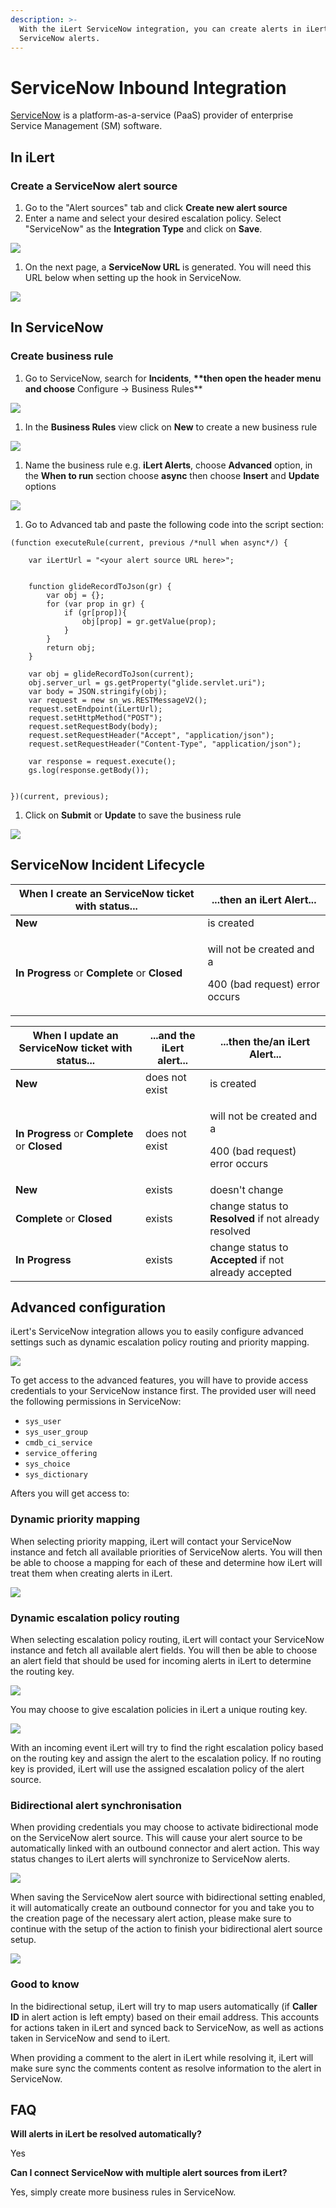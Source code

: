 ```yaml
---
description: >-
  With the iLert ServiceNow integration, you can create alerts in iLert based on
  ServiceNow alerts.
---
```


# ServiceNow Inbound Integration

[ServiceNow](http://www.servicenow.com) is a platform-as-a-service (PaaS) provider of enterprise Service Management (SM) software.

## In iLert <a href="#in-ilert" id="in-ilert"></a>

### Create a ServiceNow alert source <a href="#create-alert-source" id="create-alert-source"></a>

1. Go to the "Alert sources" tab and click **Create new alert source**
2. Enter a name and select your desired escalation policy. Select "ServiceNow" as the **Integration Type** and click on **Save**.

![](../../.gitbook/assets/Screenshot\_09\_02\_21\_\_07\_51.png)

1. On the next page, a **ServiceNow URL** is generated. You will need this URL below when setting up the hook in ServiceNow.

![](../../.gitbook/assets/Screenshot\_09\_02\_21\_\_07\_52.png)

## In ServiceNow <a href="#in-servicenow" id="in-servicenow"></a>

### Create business rule <a href="#create-business-rule" id="create-business-rule"></a>

1. Go to ServiceNow, search for **Incidents**, **\*\*then open the header menu and choose** Configure -> Business Rules\*\*

![](../../.gitbook/assets/Screenshot\_08\_02\_21\_\_22\_40.png)

1. In the **Business Rules** view click on **New** to create a new business rule

![](../../.gitbook/assets/Screenshot\_08\_02\_21\_\_22\_42.png)

1. Name the business rule e.g. **iLert Alerts**, choose **Advanced** option, in the **When to run** section choose **async** then choose **Insert** and **Update** options

![](../../.gitbook/assets/Screenshot\_08\_02\_21\_\_22\_43.png)

1. Go to Advanced tab and paste the following code into the script section:

```
(function executeRule(current, previous /*null when async*/) {

    var iLertUrl = "<your alert source URL here>";


    function glideRecordToJson(gr) {
        var obj = {};
        for (var prop in gr) {
            if (gr[prop]){
                obj[prop] = gr.getValue(prop);
            }
        }
        return obj;
    }

    var obj = glideRecordToJson(current);
    obj.server_url = gs.getProperty("glide.servlet.uri");
    var body = JSON.stringify(obj);
    var request = new sn_ws.RESTMessageV2();
    request.setEndpoint(iLertUrl);
    request.setHttpMethod("POST");
    request.setRequestBody(body);
    request.setRequestHeader("Accept", "application/json");
    request.setRequestHeader("Content-Type", "application/json");

    var response = request.execute();
    gs.log(response.getBody());


})(current, previous);
```

1. Click on **Submit** or **Update** to save the business rule

![](../../.gitbook/assets/Screenshot\_08\_02\_21\_\_22\_46.png)

## ServiceNow Incident Lifecycle <a href="#lifecycle" id="lifecycle"></a>

| When I create an ServiceNow ticket with status... | ...then an iLert Alert...                                             |
| ------------------------------------------------- | --------------------------------------------------------------------- |
| **New**                                           | is created                                                            |
| **In Progress** or **Complete** or **Closed**     | <p>will not be created and a</p><p>400 (bad request) error occurs</p> |

| When I update an ServiceNow ticket with status... | ...and the iLert alert... | ...then the/an iLert Alert...                                         |
| ------------------------------------------------- | ------------------------- | --------------------------------------------------------------------- |
| **New**                                           | does not exist            | is created                                                            |
| **In Progress** or **Complete** or **Closed**     | does not exist            | <p>will not be created and a</p><p>400 (bad request) error occurs</p> |
| **New**                                           | exists                    | doesn't change                                                        |
| **Complete** or **Closed**                        | exists                    | change status to **Resolved** if not already resolved                 |
| **In Progress**                                   | exists                    | change status to **Accepted** if not already accepted                 |

## Advanced configuration



iLert's ServiceNow integration allows you to easily configure advanced settings such as dynamic escalation policy routing and priority mapping.



![](<../../.gitbook/assets/image (57) (1) (1) (1).png>)

To get access to the advanced features, you will have to provide access credentials to your ServiceNow instance first. The provided user will need the following permissions in ServiceNow:

* `sys_user`
* `sys_user_group`
* `cmdb_ci_service`
* `service_offering`
* `sys_choice`
* `sys_dictionary`

Afters you will get access to:

### Dynamic priority mapping

When selecting priority mapping, iLert will contact your ServiceNow instance and fetch all available priorities of ServiceNow alerts. You will then be able to choose a mapping for each of these and determine how iLert will treat them when creating alerts in iLert.

![](<../../.gitbook/assets/image (55) (1).png>)

### Dynamic escalation policy routing

When selecting escalation policy routing, iLert will contact your ServiceNow instance and fetch all available alert fields. You will then be able to choose an alert field that should be used for incoming alerts in iLert to determine the routing key.

![](<../../.gitbook/assets/image (51) (1).png>)

You may choose to give escalation policies in iLert a unique routing key.

![](<../../.gitbook/assets/image (54).png>)

With an incoming event iLert will try to find the right escalation policy based on the routing key and assign the alert to the escalation policy. If no routing key is provided, iLert will use the assigned escalation policy of the alert source.

### Bidirectional alert synchronisation

When providing credentials you may choose to activate bidirectional mode on the ServiceNow alert source. This will cause your alert source to be automatically linked with an outbound connector and alert action. This way status changes to iLert alerts will synchronize to ServiceNow alerts.

![](<../../.gitbook/assets/image (53) (1) (1).png>)

When saving the ServiceNow alert source with bidirectional setting enabled, it will automatically create an outbound connector for you and take you to the creation page of the necessary alert action, please make sure to continue with the setup of the action to finish your bidirectional alert source setup.

![](<../../.gitbook/assets/image (56) (1).png>)

### Good to know

In the bidirectional setup, iLert will try to map users automatically (if **Caller ID** in alert action is left empty) based on their email address. This accounts for actions taken in iLert and synced back to ServiceNow, as well as actions taken in ServiceNow and send to iLert.

When providing a comment to the alert in iLert while resolving it, iLert will make sure sync the comments content as resolve information to the alert in ServiceNow.

&#x20;

## FAQ <a href="#faq" id="faq"></a>

**Will alerts in iLert be resolved automatically?**

Yes

**Can I connect ServiceNow with multiple alert sources from iLert?**

Yes, simply create more business rules in ServiceNow.
